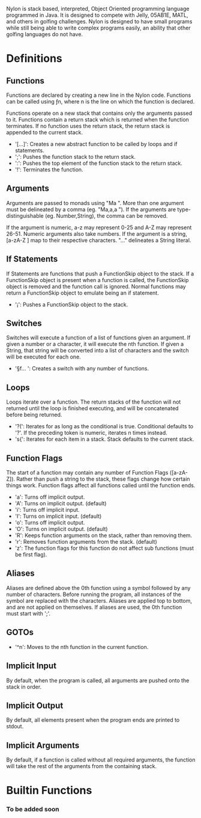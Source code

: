Nylon is stack based, interpreted, Object Oriented programming language programmed in Java. It is designed to compete 
with Jelly, 05AB1E, MATL, and others in golfing challenges. Nylon is designed to have small programs while still being
able to write complex programs easily, an ability that other golfing languages do not have.

# Definitions

## Functions
Functions are declared by creating a new line in the Nylon code. Functions can be called using ƒn, where n is the line
on which the function is declared.

Functions operate on a new stack that contains only the arguments passed to it. Functions contain a return stack which
is returned when the function terminates. If no function uses the return stack, the return stack is appended to the
current stack.

- '[...]': Creates a new abstract function to be called by loops and if statements.
- ';': Pushes the function stack to the return stack.
- ':': Pushes the top element of the function stack to the return stack.
- '!': Terminates the function.

## Arguments
Arguments are passed to monads using "Ma ". More than one argument must be delineated by a comma (eg. "Ma,a,a "). If the
arguments are type-distinguishable (eg. Number,String), the comma can be removed.

If the argument is numeric, a-z may represent 0-25 and A-Z may represent 26-51. Numeric arguments also take numbers.
If the argument is a string, [a-zA-Z ] map to their respective characters. "..." delineates a String literal.

## If Statements
If Statements are functions that push a FunctionSkip object to the stack. If a FunctionSkip object is present when a
function is called, the FunctionSkip object is removed and the function call is ignored. Normal functions may return
a FunctionSkip object to emulate being an if statement.

- '¡': Pushes a FunctionSkip object to the stack.

## Switches
Switches will execute a function of a list of functions given an argument. If given a number or a character, it will
execute the nth function. If given a String, that string will be converted into a list of characters and the switch will
be executed for each one.

- '§f... ': Creates a switch with any number of functions.

## Loops
Loops iterate over a function. The return stacks of the function will not returned until the loop is finished executing,
and will be concatenated before being returned.

- '?(': Iterates for as long as the conditional is true. Conditional defaults to '?'. If the preceding token is numeric,
        iterates n times instead.
- 's{': Iterates for each item in a stack. Stack defaults to the current stack.

## Function Flags
The start of a function may contain any number of Function Flags ([a-zA-Z]). Rather than push a string to the stack, these
flags change how certain things work. Function flags affect all functions called until the function ends.

- 'a': Turns off implicit output.
- 'A': Turns on implicit output. (default)
- 'i': Turns off implicit input.
- 'I': Turns on implicit input. (default)
- 'o': Turns off implicit output.
- 'O': Turns on implicit output. (default)
- 'R': Keeps function arguments on the stack, rather than removing them.
- 'r': Removes function arguments from the stack. (default)
- 'z': The function flags for this function do not affect sub functions (must be first flag).

## Aliases
Aliases are defined above the 0th function using a symbol followed by any number of characters. Before running the program,
all instances of the symbol are replaced with the characters. Aliases are applied top to bottom, and are not applied on
themselves. If aliases are used, the 0th function must start with ';'.

## GOTOs
- '^n': Moves to the nth function in the current function.

## Implicit Input
By default, when the program is called, all arguments are pushed onto the stack in order.

## Implicit Output
By default, all elements present when the program ends are printed to stdout.

## Implicit Arguments
By default, if a function is called without all required arguments, the function will take the rest of the arguments from 
the containing stack.

# Builtin Functions

### To be added soon

